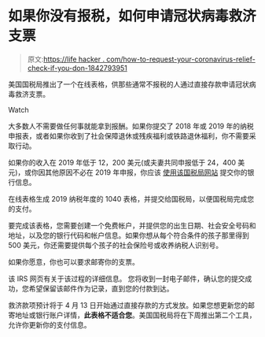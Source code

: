 # 如果你没有报税，如何申请冠状病毒救济支票

> 原文:[https://life hacker . com/how-to-request-your-coronavirus-relief-check-if-you-don-1842793951](https://lifehacker.com/how-to-request-your-coronavirus-relief-check-if-you-don-1842793951)

美国国税局推出了一个在线表格，供那些通常不报税的人通过直接存款申请冠状病毒救济支票。

Watch

大多数人不需要做任何事就能拿到报酬。如果你提交了 2018 年或 2019 年的纳税申报表，或者如果你收到了社会保障退休或残疾福利或铁路退休福利，你不需要采取行动。

如果你的收入在 2019 年低于 12，200 美元(或夫妻共同申报低于 24，400 美元)，或你因其他原因不必在 2019 年申报，你应该 [使用该国税局网站](https://www.freefilefillableforms.com/#/fd/EconomicImpactPayment) 提交你的银行信息。

在线表格生成 2019 纳税年度的 1040 表格，并提交给国税局，以便国税局完成您的支付。

要完成该表格，您需要创建一个免费帐户，并提供您的出生日期、社会安全号码和地址，以及您的银行代码和帐户信息。如果你想从每个符合条件的孩子那里得到 500 美元，你还需要提供每个孩子的社会保险号或收养纳税人识别号。

如果你愿意，你也可以要求邮寄你的支票。

该 IRS 网页有关于该过程的详细信息。 您将收到一封电子邮件，确认您的提交成功，您希望保留该邮件作为记录，直到您的付款到达。

救济款项预计将于 4 月 13 日开始通过直接存款的方式发放。如果您想更新您的邮寄地址或银行账户详情，**此表格不适合您**。美国国税局将在下周推出第二个工具，允许你更新你的支付信息。